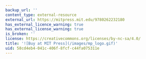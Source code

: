 ```yaml
---
backup_url: ''
content_type: external-resource
external_url: https://mitpress.mit.edu/9780262232180
has_external_licence_warning: true
has_external_license_warning: true
is_broken: ''
license: https://creativecommons.org/licenses/by-nc-sa/4.0/
title: '![Buy at MIT Press](/images/mp_logo.gif)'
uid: 58cd4eb4-041c-406f-8fcf-c44fa075311e
---
```

